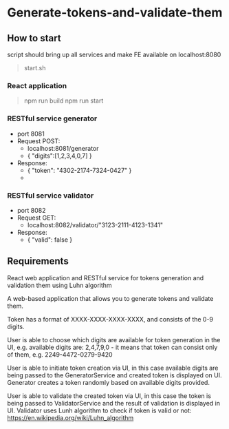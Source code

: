 # Generate-tokens-and-validate-them

## How to start
script should bring up all services and make FE available on localhost:8080
>start.sh

### React application 
>npm run build
>npm run start

### RESTful service generator
 - port 8081
 - Request POST:
   - localhost:8081/generator
   - {
     "digits":[1,2,3,4,0,7]
     }
 - Response:
   - {
     "token": "4302-2174-7324-0427"
     }
   - 
### RESTful service validator
- port 8082
- Request GET:
    - localhost:8082/validator/"3123-2111-4123-1341"
- Response:
    - {
      "valid": false
      }

## Requirements
React web application and RESTful service for tokens generation and validation them using Luhn algorithm

A web-based application that allows you to generate tokens and validate them.

Token has a format of XXXX-XXXX-XXXX-XXXX, and consists of the 0-9 digits.

User is able to choose which digits are available for token generation in the UI, e.g. available digits are: 2,4,7,9,0 - it means that token can consist only of them, e.g. 2249-4472-0279-9420

User is able to initiate token creation via UI, in this case available digits are being passed to the GeneratorService and created token is displayed on UI. Generator creates a token randomly based on available digits provided.

User is able to validate the created token via UI, in this case the token is being passed to ValidatorService and the result of validation is displayed in UI. Validator uses Lunh algorithm to check if token is valid or not: https://en.wikipedia.org/wiki/Luhn_algorithm 

